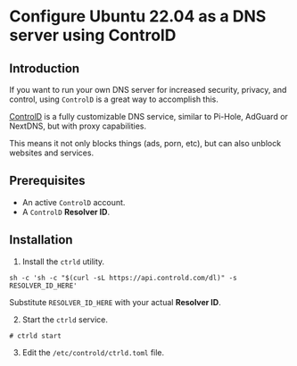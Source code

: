 # Configure Ubuntu 22.04 as a DNS server using ControlD

## Introduction
If you want to run your own DNS server for increased security, privacy, and control, using `ControlD` is a great way to accomplish this.

[ControlD](https://controld.com) is a fully customizable DNS service, similar to Pi-Hole, AdGuard or NextDNS, but with proxy capabilities. 

This means it not only blocks things (ads, porn, etc), but can also unblock websites and services.

## Prerequisites
* An active `ControlD` account.
* A `ControlD` **Resolver ID**.

## Installation

1) Install the `ctrld` utility.
~~~
sh -c 'sh -c "$(curl -sL https://api.controld.com/dl)" -s RESOLVER_ID_HERE'
~~~
Substitute `RESOLVER_ID_HERE` with your actual **Resolver ID**.

2) Start the `ctrld` service.
~~~
# ctrld start
~~~
3. Edit the `/etc/controld/ctrld.toml` file.

